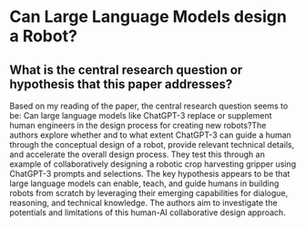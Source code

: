 # Can Large Language Models design a Robot?

## What is the central research question or hypothesis that this paper addresses?

Based on my reading of the paper, the central research question seems to be: Can large language models like ChatGPT-3 replace or supplement human engineers in the design process for creating new robots?The authors explore whether and to what extent ChatGPT-3 can guide a human through the conceptual design of a robot, provide relevant technical details, and accelerate the overall design process. They test this through an example of collaboratively designing a robotic crop harvesting gripper using ChatGPT-3 prompts and selections. The key hypothesis appears to be that large language models can enable, teach, and guide humans in building robots from scratch by leveraging their emerging capabilities for dialogue, reasoning, and technical knowledge. The authors aim to investigate the potentials and limitations of this human-AI collaborative design approach.
